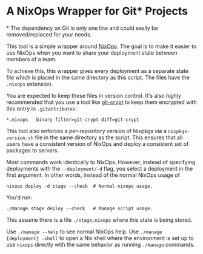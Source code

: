 A NixOps Wrapper for Git\* Projects
=================================

\* The dependency on Git is only one line and could easily be removed/replaced for your needs.

This tool is a simple wrapper around [NixOps](http://nixos.org/nixops/). The goal is to make
it easier to use NixOps when you want to share your deployment state between members of a team.

To achieve this, this wrapper gives every deployment as a separate state file which is placed
in the same directory as this script. The files have the `.nixops` extension.

You are expected to keep these files in version control. It's also *highly* recommended that you
use a tool like [git-crypt](https://www.agwa.name/projects/git-crypt/) to keep them encrypted with
this entry in `.gitattributes`:

```
*.nixops   binary filter=git-crypt diff=git-crypt
```

This tool also enforces a per-repository version of Nixpkgs via a `nixpkgs-version.sh` file in the
same directory as the script. This ensures that all users have a consistent version of NixOps and
deploy a consistent set of packages to servers.

Most commands work identically to NixOps. However, instead of specifying deployments with
the `--deployment/-d` flag, you select a deployment in the first argument. In other words, instead
of the normal NixOps usage of

```shell
nixops deploy -d stage --check  # Normal nixops usage.
```

You'd run:

```shell
./manage stage deploy --check   # Manage script usage.
```

This assume there is a file `./stage.nixops` where this state is being stored.

Use `./manage --help` to see normal NixOps help.
Use `./manage {deployment} .shell` to open a Nix shell where the environment is set up to use
`nixops` directly with the same behavior as running `./manage` commands.
